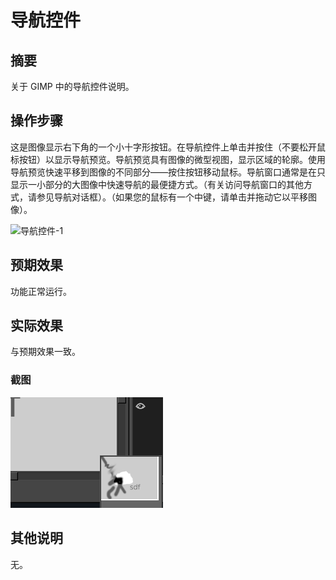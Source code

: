 # 导航控件

## 摘要

关于 GIMP 中的导航控件说明。

## 操作步骤

这是图像显示右下角的一个小十字形按钮。在导航控件上单击并按住（不要松开鼠标按钮）以显示导航预览。导航预览具有图像的微型视图，显示区域的轮廓。使用导航预览快速平移到图像的不同部分——按住按钮移动鼠标。导航窗口通常是在只显示一小部分的大图像中快速导航的最便捷方式。（有关访问导航窗口的其他方式，请参见导航对话框）。（如果您的鼠标有一个中键，请单击并拖动它以平移图像）。

![导航控件-1](./img/导航控件-1.png)

## 预期效果

功能正常运行。

## 实际效果

与预期效果一致。

### 截图

![导航控件-2](./img/导航控件-2.png)

## 其他说明

无。

